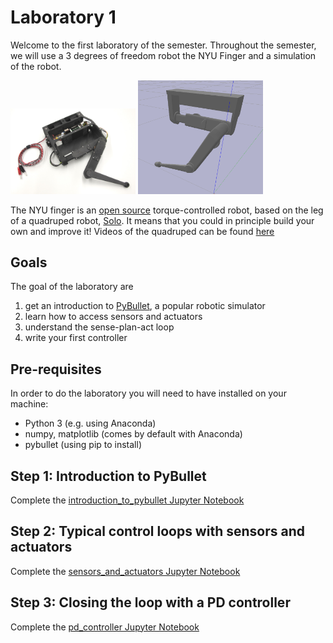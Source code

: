 # Laboratory 1

Welcome to the first laboratory of the semester. Throughout the semester, we will use a 3 degrees of freedom robot the NYU Finger and a simulation of the robot.

<img src="images/nyu_finger_1.jpg" width="200"> <img src="images/nyu_finger_simu.png" width="200">

The NYU finger is an [open source](https://github.com/open-dynamic-robot-initiative/open_robot_actuator_hardware) torque-controlled robot, based on the leg of a quadruped robot, [Solo](https://open-dynamic-robot-initiative.github.io/). It means that you could in principle build your own and improve it! Videos of the quadruped can be found [here](https://www.youtube.com/channel/UCx32JW2oIrax47Gjq8zNI-w)

## Goals
The goal of the laboratory are
1. get an introduction to [PyBullet](https://pybullet.org/wordpress/), a popular robotic simulator
2. learn how to access sensors and actuators
3. understand the sense-plan-act loop
4. write your first controller


## Pre-requisites
In order to do the laboratory you will need to have installed on your machine:
* Python 3 (e.g. using Anaconda)
* numpy, matplotlib (comes by default with Anaconda)
* pybullet (using pip to install)

## Step 1: Introduction to PyBullet
Complete the [introduction_to_pybullet Jupyter Notebook](introduction_to_pybullet.ipynb)

## Step 2: Typical control loops with sensors and actuators
Complete the [sensors_and_actuators Jupyter Notebook](sensors_and_actuators.ipynb)

## Step 3: Closing the loop with a PD controller
Complete the [pd_controller Jupyter Notebook](pd_controller.ipynb)